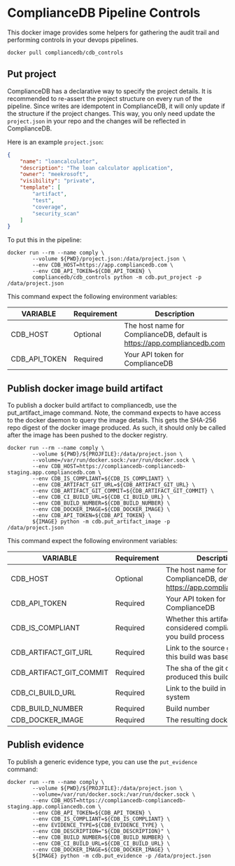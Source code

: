 # ComplianceDB Pipeline Controls

This docker image provides some helpers for gathering the audit trail and performing controls in your devops pipelines.

    docker pull compliancedb/cdb_controls
    
## Put project

ComplianceDB has a declarative way to specify the project details.  It is recommended to re-assert the project structure 
on every run of the pipeline.  Since writes are idempotent in ComplianceDB, it will only update if the structure if the 
project changes.  This way, you only need update the `project.json` in your repo and the changes will be reflected in 
ComplianceDB.

Here is an example `project.json`:

```json
{
    "name": "loancalculator",
    "description": "The loan calculator application",
    "owner": "meekrosoft",
    "visibility": "private",
    "template": [
        "artifact",
        "test",
        "coverage",
        "security_scan"
    ]
}
``` 

To put this in the pipeline:
```shell script
docker run --rm --name comply \
        --volume ${PWD}/project.json:/data/project.json \
        --env CDB_HOST=https://app.compliancedb.com \
        --env CDB_API_TOKEN=${CDB_API_TOKEN} \
        compliancedb/cdb_controls python -m cdb.put_project -p /data/project.json
```

This command expect the following environment variables:

| VARIABLE | Requirement | Description |
|------|-----|-----|
| CDB_HOST | Optional | The host name for ComplianceDB, default is https://app.compliancedb.com |
| CDB_API_TOKEN | Required | Your API token for ComplianceDB |


## Publish docker image build artifact

To publish a docker build artifact to compliancedb, use the put_artifact_image command.  Note, the command expects
to have access to the docker daemon to query the image details.  This gets the SHA-256 repo digest of the docker image produced.
As such, it should only be called after the image has been pushed to the docker registry.

```shell script
docker run --rm --name comply \
        --volume ${PWD}/${PROJFILE}:/data/project.json \
        --volume=/var/run/docker.sock:/var/run/docker.sock \
        --env CDB_HOST=https://compliancedb-compliancedb-staging.app.compliancedb.com \
        --env CDB_IS_COMPLIANT=${CDB_IS_COMPLIANT} \
        --env CDB_ARTIFACT_GIT_URL=${CDB_ARTIFACT_GIT_URL} \
        --env CDB_ARTIFACT_GIT_COMMIT=${CDB_ARTIFACT_GIT_COMMIT} \
        --env CDB_CI_BUILD_URL=${CDB_CI_BUILD_URL} \
        --env CDB_BUILD_NUMBER=${CDB_BUILD_NUMBER} \
        --env CDB_DOCKER_IMAGE=${CDB_DOCKER_IMAGE} \
        --env CDB_API_TOKEN=${CDB_API_TOKEN} \
        ${IMAGE} python -m cdb.put_artifact_image -p /data/project.json
```

This command expect the following environment variables:

| VARIABLE | Requirement | Description |
|------|-----|-----|
| CDB_HOST | Optional | The host name for ComplianceDB, default is https://app.compliancedb.com |
| CDB_API_TOKEN | Required | Your API token for ComplianceDB |
| CDB_IS_COMPLIANT | Required | Whether this artifact is considered compliant from you build process |
| CDB_ARTIFACT_GIT_URL | Required | Link to the source git commit this build was based on |
| CDB_ARTIFACT_GIT_COMMIT | Required | The sha of the git commit that produced this build |
| CDB_CI_BUILD_URL | Required | Link to the build in the ci system |
| CDB_BUILD_NUMBER | Required | Build number |
| CDB_DOCKER_IMAGE | Required | The resulting docker image |


## Publish evidence

To publish a generic evidence type, you can use the `put_evidence` command:
```shell script
docker run --rm --name comply \
        --volume ${PWD}/${PROJFILE}:/data/project.json \
        --volume=/var/run/docker.sock:/var/run/docker.sock \
        --env CDB_HOST=https://compliancedb-compliancedb-staging.app.compliancedb.com \
        --env CDB_API_TOKEN=${CDB_API_TOKEN} \
        --env CDB_IS_COMPLIANT=${CDB_IS_COMPLIANT} \
        --env EVIDENCE_TYPE=${CDB_EVIDENCE_TYPE} \
        --env CDB_DESCRIPTION="${CDB_DESCRIPTION}" \
        --env CDB_BUILD_NUMBER=${CDB_BUILD_NUMBER} \
        --env CDB_CI_BUILD_URL=${CDB_CI_BUILD_URL} \
        --env CDB_DOCKER_IMAGE=${CDB_DOCKER_IMAGE} \
        ${IMAGE} python -m cdb.put_evidence -p /data/project.json
```